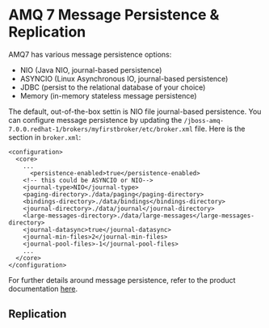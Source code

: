 # AMQ 7 Message Persistence & Replication

AMQ7 has various message persistence options:

* NIO (Java NIO, journal-based persistence)
* ASYNCIO (Linux Asynchronous IO, journal-based persistence)
* JDBC (persist to the relational database of your choice)
* Memory (in-memory stateless message persistence)

The default, out-of-the-box settin is NIO file journal-based persistence.  You can configure message persistence by updating the `/jboss-amq-7.0.0.redhat-1/brokers/myfirstbroker/etc/broker.xml` file.  Here is the section in `broker.xml`:

```
<configuration>
  <core>
    ...
	  <persistence-enabled>true</persistence-enabled>
    <!-- this could be ASYNCIO or NIO-->
    <journal-type>NIO</journal-type>
    <paging-directory>./data/paging</paging-directory>
    <bindings-directory>./data/bindings</bindings-directory>
    <journal-directory>./data/journal</journal-directory>
    <large-messages-directory>./data/large-messages</large-messages-directory>
    <journal-datasync>true</journal-datasync>
    <journal-min-files>2</journal-min-files>
    <journal-pool-files>-1</journal-pool-files>
    ...
  </core>
</configuration>
```

For further details around message persistence, refer to the product documentation [here](https://access.redhat.com/documentation/en-us/red_hat_jboss_amq/7.0/html/using_amq_broker/basic_configuration#configuring_persistence).

## Replication




